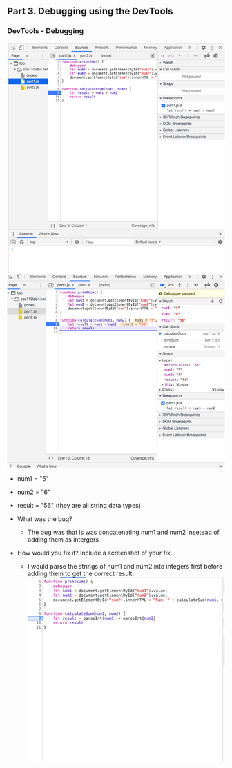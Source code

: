 ## Part 3. Debugging using the DevTools  
### DevTools - Debugging
 ![Breakpoint](break.png)
 ![Watch](watch.png)
- num1 = "5"
- num2 = "6"
- result = "56" 
(they are all string data types)

- What was the bug?
  - The bug was that is was concatenating num1 and num2 insetead of adding them as intergers
- How would you fix it? Include a screenshot of your fix.
  - I would parse the strings of num1 and num2 into integers first before adding them to get the correct result. ![here](fix.png)





